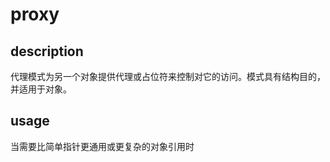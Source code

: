# proxy

## description

代理模式为另一个对象提供代理或占位符来控制对它的访问。模式具有结构目的，并适用于对象。

## usage

当需要比简单指针更通用或更复杂的对象引用时
